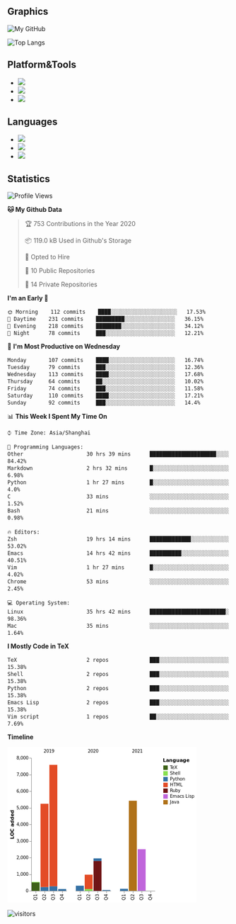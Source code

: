 ## Graphics

![My GitHub](https://github-readme-stats.vercel.app/api?username=SteamedFish&count_private=true&show_icons=true&theme=buefy&include_all_commits=false)

![Top Langs](https://github-readme-stats.vercel.app/api/top-langs/?username=SteamedFish&theme=buefy&hide=ruby&count_private=true&show_icons=true&layout=compact)

## Platform&Tools

* [![](https://img.shields.io/badge/ArchLinux--purple?style=flat-square&logo=ArchLinux)](https://www.archlinux.org/)
* [![](https://img.shields.io/badge/Gentoo-testing-purple?style=flat-square&logo=Gentoo)](https://www.gentoo.org/)
* [![](https://img.shields.io/badge/Doom%20Emacs-28-blue?style=flat-square&logo=Gnu%20emacs&logoColor=white)](https://www.gnu.org/software/emacs/)

## Languages

* [![](https://img.shields.io/badge/-Python-3776AB?style=flat-square&logo=python&logoColor=white)](https://www.python.org/)
* [![](https://img.shields.io/badge/-Bash-00ADD8?style=flat-square&logo=Gnu-bash&logoColor=white)](https://www.gnu.org/software/bash/)
* [![](https://img.shields.io/badge/-Go-00ADD8?style=flat-square&logo=go&logoColor=white)](https://golang.org/)

## Statistics

<!--START_SECTION:waka-->
![Profile Views](http://img.shields.io/badge/Profile%20Views-43-blue)

**🐱 My Github Data** 

> 🏆 753 Contributions in the Year 2020
 > 
> 📦 119.0 kB Used in Github's Storage 
 > 
> 💼 Opted to Hire
 > 
> 📜 10 Public Repositories
 > 
> 🔑 14 Private Repositories 

**I'm an Early 🐤** 

```text
🌞 Morning    112 commits    ████░░░░░░░░░░░░░░░░░░░░░   17.53% 
🌆 Daytime    231 commits    █████████░░░░░░░░░░░░░░░░   36.15% 
🌃 Evening    218 commits    ████████░░░░░░░░░░░░░░░░░   34.12% 
🌙 Night      78 commits     ███░░░░░░░░░░░░░░░░░░░░░░   12.21%

```
📅 **I'm Most Productive on Wednesday** 

```text
Monday       107 commits    ████░░░░░░░░░░░░░░░░░░░░░   16.74% 
Tuesday      79 commits     ███░░░░░░░░░░░░░░░░░░░░░░   12.36% 
Wednesday    113 commits    ████░░░░░░░░░░░░░░░░░░░░░   17.68% 
Thursday     64 commits     ██░░░░░░░░░░░░░░░░░░░░░░░   10.02% 
Friday       74 commits     ███░░░░░░░░░░░░░░░░░░░░░░   11.58% 
Saturday     110 commits    ████░░░░░░░░░░░░░░░░░░░░░   17.21% 
Sunday       92 commits     ███░░░░░░░░░░░░░░░░░░░░░░   14.4%

```


📊 **This Week I Spent My Time On** 

```text
⌚︎ Time Zone: Asia/Shanghai

💬 Programming Languages: 
Other                    30 hrs 39 mins      █████████████████████░░░░   84.42% 
Markdown                 2 hrs 32 mins       █░░░░░░░░░░░░░░░░░░░░░░░░   6.98% 
Python                   1 hr 27 mins        █░░░░░░░░░░░░░░░░░░░░░░░░   4.0% 
C                        33 mins             ░░░░░░░░░░░░░░░░░░░░░░░░░   1.52% 
Bash                     21 mins             ░░░░░░░░░░░░░░░░░░░░░░░░░   0.98%

🔥 Editors: 
Zsh                      19 hrs 14 mins      █████████████░░░░░░░░░░░░   53.02% 
Emacs                    14 hrs 42 mins      ██████████░░░░░░░░░░░░░░░   40.51% 
Vim                      1 hr 27 mins        █░░░░░░░░░░░░░░░░░░░░░░░░   4.02% 
Chrome                   53 mins             ░░░░░░░░░░░░░░░░░░░░░░░░░   2.45%

💻 Operating System: 
Linux                    35 hrs 42 mins      ████████████████████████░   98.36% 
Mac                      35 mins             ░░░░░░░░░░░░░░░░░░░░░░░░░   1.64%

```

**I Mostly Code in TeX** 

```text
TeX                      2 repos             ███░░░░░░░░░░░░░░░░░░░░░░   15.38% 
Shell                    2 repos             ███░░░░░░░░░░░░░░░░░░░░░░   15.38% 
Python                   2 repos             ███░░░░░░░░░░░░░░░░░░░░░░   15.38% 
Emacs Lisp               2 repos             ███░░░░░░░░░░░░░░░░░░░░░░   15.38% 
Vim script               1 repos             ██░░░░░░░░░░░░░░░░░░░░░░░   7.69%

```


**Timeline**

![Chart not found](https://github.com/SteamedFish/SteamedFish/blob/master/charts/bar_graph.png) 


<!--END_SECTION:waka-->

![visitors](https://visitor-badge.laobi.icu/badge?page_id=SteamedFish.SteamedFish)
